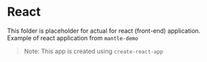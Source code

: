 # React

This folder is placeholder for actual for react (front-end) application.
Example of react application from `mantle-demo`

> Note: This app is created using `create-react-app`
